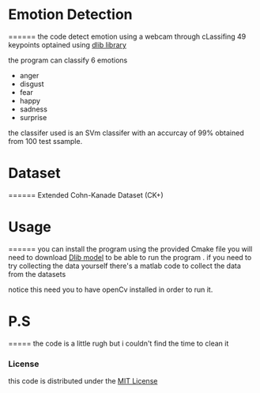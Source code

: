 # Emotion Detection
======
the code detect emotion using a webcam through cLassifing 49 keypoints optained using [dlib library](http://dlib.net/)

the program can classify 6 emotions 
* anger
* disgust
* fear
* happy
* sadness
* surprise

the classifer used is an SVm classifer with an accurcay of 99% 
obtained from 100 test ssample.
# Dataset
======
Extended Cohn-Kanade Dataset (CK+)

# Usage 
======
you can install the program using the provided Cmake file
you will need to download [Dlib model](http://dlib.net/files/shape_predictor_68_face_landmarks.dat.bz2)
to be able to run the program . 
if you need to try collecting the data yourself 
there's a matlab code to collect the data from the datasets

notice this need you to have openCv installed in order to run it.
# P.S
=====
the code is a little rugh but i couldn't find the time to clean it  

### License ###

this code  is distributed under the [MIT License](http://www.opensource.org/licenses/MIT)
